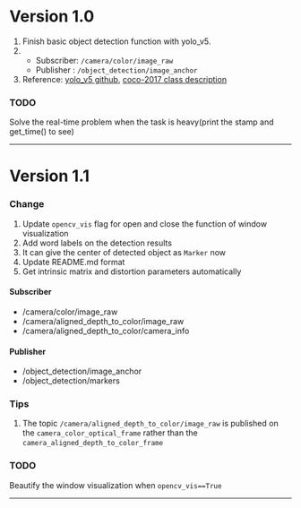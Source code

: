 # Version 1.0
1. Finish basic object detection function with yolo_v5.
2. - Subscriber: ```/camera/color/image_raw```
   - Publisher : ```/object_detection/image_anchor```
3. Reference: [yolo_v5 github](https://github.com/ultralytics/yolov5),
              [coco-2017 class description](https://tech.amikelive.com/node-718/what-object-categories-labels-are-in-coco-dataset/)
### TODO
Solve the real-time problem when the task is heavy(print the stamp and get_time() to see)
***
# Version 1.1
### Change
1. Update ```opencv_vis``` flag for open and close the function of window visualization
2. Add word labels on the detection results
3. It can give the center of detected object as ```Marker``` now
4. Update README.md format   
5. Get intrinsic matrix and distortion parameters automatically
#### Subscriber
* /camera/color/image_raw
* /camera/aligned_depth_to_color/image_raw
* /camera/aligned_depth_to_color/camera_info 
#### Publisher
* /object_detection/image_anchor
* /object_detection/markers
### Tips
1. The topic ```/camera/aligned_depth_to_color/image_raw``` is published on the ```camera_color_optical_frame``` rather than the ```camera_aligned_depth_to_color_frame```
### TODO
Beautify the window visualization when ```opencv_vis==True```
***